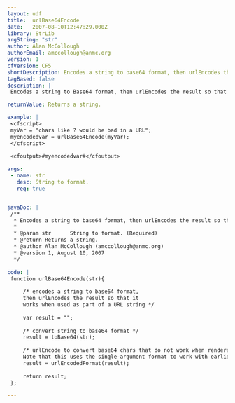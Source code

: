 ```yaml
---
layout: udf
title:  urlBase64Encode
date:   2007-08-10T12:47:29.000Z
library: StrLib
argString: "str"
author: Alan McCollough
authorEmail: amccollough@anmc.org
version: 1
cfVersion: CF5
shortDescription: Encodes a string to base64 format, then urlEncodes the result so that it works when used as part of a URL string.
tagBased: false
description: |
 Encodes a string to Base64 format, then urlEncodes the result so that it works when used as part of a URL string. The &quot;Base64 then urlEncode&quot; is necessary to convert any reserved chars such as &quot;+&quot; or &quot;=&quot;, which would cause problems if used in a URL string.

returnValue: Returns a string.

example: |
 <cfscript>
 myVar = "chars like ? would be bad in a URL";
 myencodedvar = urlBase64Encode(myVar);
 </cfscript>
 
 <cfoutput>#myencodedvar#</cfoutput>

args:
 - name: str
   desc: String to format.
   req: true


javaDoc: |
 /**
  * Encodes a string to base64 format, then urlEncodes the result so that it works when used as part of a URL string.
  * 
  * @param str      String to format. (Required)
  * @return Returns a string. 
  * @author Alan McCollough (amccollough@anmc.org) 
  * @version 1, August 10, 2007 
  */

code: |
 function urlBase64Encode(str){
     
     /* encodes a string to base64 format,
     then urlEncodes the result so that it
     works when used as part of a URL string */
     
     var result = "";
     
     /* convert string to base64 format */
     result = toBase64(str);
     
     /* urlEncode to convert base64 chars that do not work when rendered in a URL 
     Note that this uses the single-argument format to work with earlier versions of CF. */
     result = urlEncodedFormat(result);
     
     return result;
 };

---
```


